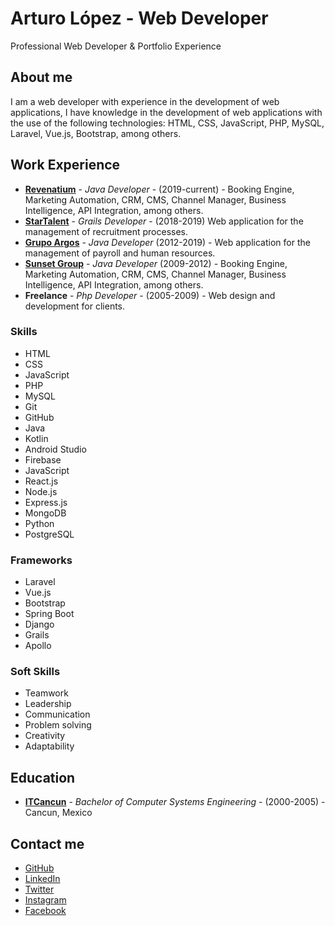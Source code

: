 # Arturo López - Web Developer

Professional Web Developer &amp; Portfolio Experience

## About me

I am a web developer with experience in the development of web applications, I have knowledge in the development of web applications with the use of the following technologies: HTML, CSS, JavaScript, PHP, MySQL, Laravel, Vue.js, Bootstrap, among others.

## Work Experience

- [**Revenatium**](https://revenatium.com) - _Java Developer_ - (2019-current) - Booking Engine, Marketing Automation, CRM, CMS, Channel Manager, Business Intelligence, API Integration, among others.
- [**StarTalent**](https://startalent.mx) - _Grails Developer_ - (2018-2019) Web application for the management of recruitment processes.
- [**Grupo Argos**](https://grupoargos.com.mx) - _Java Developer_ (2012-2019) - Web application for the management of payroll and human resources.
- [**Sunset Group**](https://sunsetworld.net) - _Java Developer_ (2009-2012) - Booking Engine, Marketing Automation, CRM, CMS, Channel Manager, Business Intelligence, API Integration, among others.
- **Freelance** - _Php Developer_ - (2005-2009) - Web design and development for clients.

### Skills

- HTML
- CSS
- JavaScript
- PHP
- MySQL
- Git
- GitHub
- Java
- Kotlin
- Android Studio
- Firebase
- JavaScript
- React.js
- Node.js
- Express.js
- MongoDB
- Python
- PostgreSQL

### Frameworks

- Laravel
- Vue.js
- Bootstrap
- Spring Boot
- Django
- Grails
- Apollo

### Soft Skills

- Teamwork
- Leadership
- Communication
- Problem solving
- Creativity
- Adaptability

## Education

- [**ITCancun**](https://itcancun.edu.mx) - _Bachelor of Computer Systems Engineering_ - (2000-2005) - Cancun, Mexico

## Contact me

- [GitHub](https://github.com/lgzarturo/)
- [LinkedIn](https://www.linkedin.com/in/lgzarturo/)
- [Twitter](https://twitter.com/lgzarturo)
- [Instagram](https://www.instagram.com/lgzarturo/)
- [Facebook](https://www.facebook.com/lgzarturo/)
